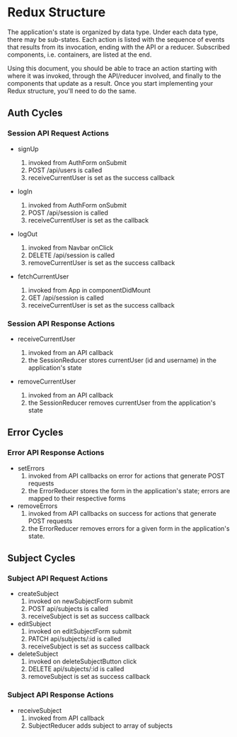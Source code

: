 # Redux Structure
The application's state is organized by data type. Under each data type, there may be sub-states. Each action is listed with the sequence of events that results from its invocation, ending with the API or a reducer. Subscribed components, i.e. containers, are listed at the end.

Using this document, you should be able to trace an action starting with where it was invoked, through the API/reducer involved, and finally to the components that update as a result. Once you start implementing your Redux structure, you'll need to do the same.

## Auth Cycles

### Session API Request Actions

* signUp
  1. invoked from AuthForm onSubmit
  2. POST /api/users is called
  3. receiveCurrentUser is set as the success callback

* logIn
  1. invoked from AuthForm onSubmit
  2. POST /api/session is called
  3. receiveCurrentUser is set as the callback

* logOut
  1. invoked from Navbar onClick
  2. DELETE /api/session is called
  3. removeCurrentUser is set as the success callback

* fetchCurrentUser
  1. invoked from App in componentDidMount
  2. GET /api/session is called
  3. receiveCurrentUser is set as the success callback

### Session API Response Actions

* receiveCurrentUser
  1. invoked from an API callback
  2. the SessionReducer stores currentUser (id and username) in the application's state

* removeCurrentUser
  1. invoked from an API callback
  2. the SessionReducer removes currentUser from the application's state

## Error Cycles

### Error API Response Actions

* setErrors
  1. invoked from API callbacks on error for actions that generate POST requests
  2. the ErrorReducer stores the form in the application's state; errors are mapped to their respective forms
* removeErrors
  1. invoked from API callbacks on success for actions that generate POST requests
  2. the ErrorReducer removes errors for a given form in the application's state.

## Subject Cycles

### Subject API Request Actions

* createSubject
  1. invoked on newSubjectForm submit
  2. POST api/subjects is called
  3. receiveSubject is set as success callback
* editSubject
  1. invoked on editSubjectForm submit
  2. PATCH api/subjects/:id is called
  3. receiveSubject is set as success callback
* deleteSubject
  1. invoked on deleteSubjectButton click
  2. DELETE api/subjects/:id is called
  3. removeSubject is set as success callback

### Subject API Response Actions

* receiveSubject
  1. invoked from API callback
  2. SubjectReducer adds subject to array of subjects
